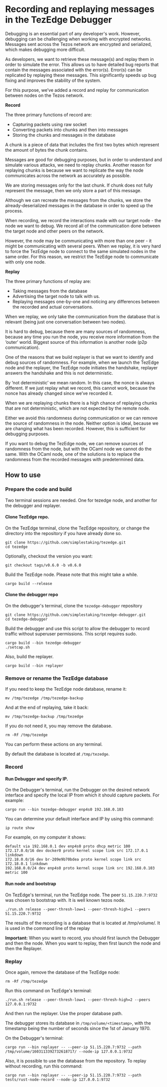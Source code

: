 
# Recording and replaying messages in the TezEdge Debugger

Debugging is an essential part of any developer's work. However, debugging can be challenging when working with encrypted networks. Messages sent across the Tezos network are encrypted and serialized, which makes debugging more difficult.

As developers, we want to retrieve these message(s) and replay them in order to simulate the error. This allows us to have detailed bug reports that contain the messages associated with the error(s). Error(s) can be replicated by replaying these messages. This significantly speeds up bug fixing and improves the stability of the system. 

For this purpose, we’ve added a record and replay for communication between nodes on the Tezos network.

**Record**

The three primary functions of record are:



*   Capturing packets using raw socket
*   Converting packets into chunks and then into messages
*   Storing the chunks and messages in the database

A chunk is a piece of data that includes the first two bytes which represent the amount of bytes the chunk contains.

Messages are good for debugging purposes, but in order to understand and simulate various attacks, we need to replay chunks. Another reason for replaying chunks is because we want to replicate the way the node communicates across the network as accurately as possible. 

We are storing messages only for the last chunk. If chunk does not fully represent the message, then we only store a part of this message.

Although we can recreate the messages from the chunks, we store the already-deserialized messages in the database in order to speed up the process. 

When recording, we record the interactions made with our target node - the node we want to debug. We record all of the communication done between the target node and other peers on the network. 

However, the node may be communicating with more than one peer - it might be communicating with several peers. When we replay, it is very hard to force the TezEdge node to connect to the same simulated nodes in the same order. For this reason, we restrict the TezEdge node to communicate with only one node.

**Replay**

The three primary functions of replay are:



*   Taking messages from the database
*   Advertising the target node to talk with us.
*   Replaying messages one-by-one and noticing any differences between the recorded and actual conversations.

When we replay, we only take the communication from the database that is relevant (being just one conversation between two nodes). 

It is hard to debug, because there are many sources of randomness, because any time you run the node, you receive more information from the ‘outer’ world. Biggest source of this information is another node (p2p communication).

One of the reasons that we build replayer is that we want to identify and debug sources of randomness. For example, when we launch the TezEdge node and the replayer, the TezEdge node initiates the handshake, replayer answers the handshake and this is not deterministic.

By ‘not deterministic’ we mean random. In this case, the nonce is always different. If we just replay what we record, this cannot work, because the nonce has already changed since we’ve recorded it.

When we are replaying chunks there is a high chance of replaying chunks that are not deterministic, which are not expected by the remote node. 

Either we avoid this randomness during communication or we can remove the source of randomness in the node. Neither option is ideal, because we are changing what has been recorded. However, this is sufficient for debugging purposes.

If you want to debug the TezEdge node, we can remove sources of randomness from the node, but with the OCaml node we cannot do the same. With the OCaml node, one of the solutions is to replace the randomness from the recorded messages with predetermined data.

## How to use

### Prepare the code and build

Two terminal sessions are needed. One for tezedge node, and another for the debugger and replayer.

#### Clone TezEdge repo.

On the TezEdge terminal, clone the TezEdge repository, or change the directory into the repository if you have already done so.

```
git clone https://github.com/simplestaking/tezedge.git
cd tezedge
```

Optionally, checkout the version you want:

```
git checkout tags/v0.6.0 -b v0.6.0
```

Build the TezEdge node. Please note that this might take a while.

```
cargo build --release
```

#### Clone the debugger repo

On the debugger's terminal, clone the `tezedge-debugger` repository

```
git clone https://github.com/simplestaking/tezedge-debugger.git
cd tezedge-debugger
```

Build the debugger and use this script to allow the debugger to record traffic without superuser permissions. This script requires sudo.

```
cargo build --bin tezedge-debugger
./setcap.sh
```

Also, build the replayer.

```
cargo build --bin replayer
```

### Remove or rename the TezEdge database

If you need to keep the TezEdge node database, rename it:

```
mv /tmp/tezedge /tmp/tezedge-backup
```

And at the end of replaying, take it back:

```
mv /tmp/tezedge-backup /tmp/tezedge
```

If you do not need it, you may remove the database.

```
rm -Rf /tmp/tezedge
```

You can perform these actions on any terminal.

By default the database is located at `/tmp/tezedge`.


### Record

#### Run Debugger and specify IP.

On the Debugger's terminal, run the Debugger on the desired network interface and specify the local IP from which it should capture packets. For example:

```
cargo run --bin tezedge-debugger enp4s0 192.168.0.103
```

You can determine your default interface and IP by using this command:

```
ip route show
```

For example, on my computer it shows:

```
default via 192.168.0.1 dev enp4s0 proto dhcp metric 100 
172.17.0.0/16 dev docker0 proto kernel scope link src 172.17.0.1 linkdown 
172.18.0.0/16 dev br-209e9b70bdea proto kernel scope link src 172.18.0.1 linkdown 
192.168.0.0/24 dev enp4s0 proto kernel scope link src 192.168.0.103 metric 100 
```

#### Run node and bootstrap

On TezEdge's terminal, run the TezEdge node. The peer `51.15.220.7:9732` was chosen to bootstrap with. It is well known tezos node.

```
./run.sh release --peer-thresh-low=1 --peer-thresh-high=1 --peers 51.15.220.7:9732
```

The results of the recording is a database that is located at /tmp/volume/<timestamp>. It is used in the command line of the replay

**Important:** When you want to record, you should first launch the Debugger and then the node. When you want to replay, then first launch the node and then the Replayer.

### Replay

Once again, remove the database of the TezEdge node:

```
rm -Rf /tmp/tezedge
```

Run this command on TezEdge's terminal:

```
./run.sh release --peer-thresh-low=1 --peer-thresh-high=2 --peers 127.0.0.1:9732
```

And then run the replayer. Use the proper database path.

The debugger stores its database in `/tmp/volume/<timestamp>`, with the timestamp being the number of seconds since the 1st of January 1970.

On the Debugger's terminal:

```
cargo run --bin replayer -- --peer-ip 51.15.220.7:9732 --path /tmp/volume/1603113392732618717/ --node-ip 127.0.0.1:9732
```

Also, it is possible to use the database from the repository. To replay without recording, run this command:

```
cargo run --bin replayer -- --peer-ip 51.15.220.7:9732 --path tests/rust-node-record --node-ip 127.0.0.1:9732
```
